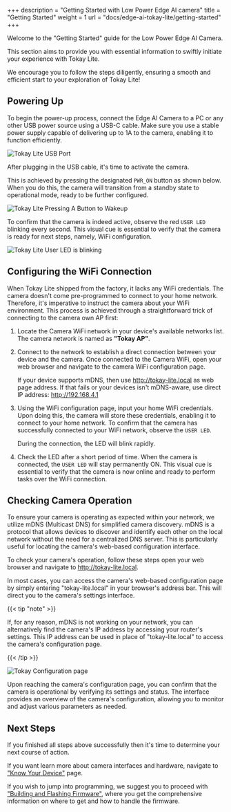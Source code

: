 +++
description = "Getting Started with Low Power Edge AI camera"
title = "Getting Started"
weight = 1
url = "docs/edge-ai-tokay-lite/getting-started"
+++

Welcome to the "Getting Started" guide for the Low Power Edge AI Camera.

This section aims to provide you with essential information to swiftly initiate
your experience with Tokay Lite.

We encourage you to follow the steps diligently, ensuring a smooth and efficient
start to your exploration of Tokay Lite!

## Powering Up

To begin the power-up process, connect the Edge AI Camera to a PC
or any other USB power source using a USB-C cable. Make sure you
use a stable power supply capable of delivering up to 1A to the
camera, enabling it to function efficiently.

![Tokay Lite USB Port](/images/tokay-lite/usb-port.png)

After plugging in the USB cable, it's time to activate the
camera.

This is achieved by pressing the designated `PWR_ON`
button as shown below. When you do this, the camera will
transition from a standby state to operational mode, ready to
be further configured.

![Tokay Lite Pressing A Button to Wakeup](/images/tokay-lite/btn-wakeup.png)

To confirm that the camera is indeed active, observe the red
`USER LED` blinking every second. This visual cue is essential to
verify that the camera is ready for next steps, namely, WiFi
configuration.

![Tokay Lite User LED is blinking](/images/tokay-lite/user-led.png)

## Configuring the WiFi Connection

When Tokay Lite shipped from the factory, it lacks any WiFi
credentials. The camera doesn't come pre-programmed to connect to
your home network. Therefore, it's imperative to instruct the
camera about your WiFi environment. This process is achieved
through a straightforward trick of connecting to the camera own
AP first:

1. Locate the Camera WiFi network in your device's
    available networks list. The camera network is named as **"Tokay AP"**.

1. Connect to the network to establish a direct connection between
    your device and the camera. Once connected to the Camera WiFi,
    open your web browser and navigate to the camera WiFi configuration page.

    If your device supports mDNS, then use http://tokay-lite.local as web
    page address. If that fails or your devices isn't mDNS-aware, use
    direct IP address: http://192.168.4.1

1. Using the WiFi configuration page, input your home WiFi credentials.
    Upon doing this, the camera will store these credentials, enabling it to
    connect to your home network. To confirm that the camera has successfully
    connected to your WiFi network, observe the `USER LED`.

    During the connection, the LED will blink rapidly.

1. Check the LED after a short period of time. When the camera is connected,
    the `USER LED` will stay permanently ON. This visual cue is essential to
    verify that the camera is now online and ready to perform tasks over the WiFi
    connection.

## Checking Camera Operation

To ensure your camera is operating as expected within your
network, we utilize mDNS (Multicast DNS) for simplified camera
discovery. mDNS is a protocol that allows devices to discover and
identify each other on the local network without the need for a
centralized DNS server. This is particularly useful for locating
the camera's web-based configuration interface.

To check your camera's operation, follow these steps open your
web browser and navigate to http://tokay-lite.local.

In most cases, you can access the camera's web-based
configuration page by simply entering "tokay-lite.local" in your
browser's address bar. This will direct you to the camera's
settings interface.

{{< tip "note" >}}

If, for any reason, mDNS is not working on your network, you can
alternatively find the camera's IP address by accessing your
router's settings. This IP address can be used in place of
"tokay-lite.local" to access the camera's configuration page.

{{< /tip >}}

![Tokay Configuration page](/images/tokay-lite/tokay-mainpage.jpg)

Upon reaching the camera's configuration page, you can confirm
that the camera is operational by verifying its settings and
status. The interface provides an overview of the camera's
configuration, allowing you to monitor and adjust various
parameters as needed.

## Next Steps

If you finished all steps above successfully then it's time to
determine your next course of action.

If you want learn more about camera interfaces and hardware,
navigate to ["Know Your Device"](../know-your-camera) page.

If you wish to jump into programming, we suggest you to proceed
with ["Building and Flashing Firmware"](../firmware), where you
get the comprehensive information on where to get and how to
handle the firmware.
